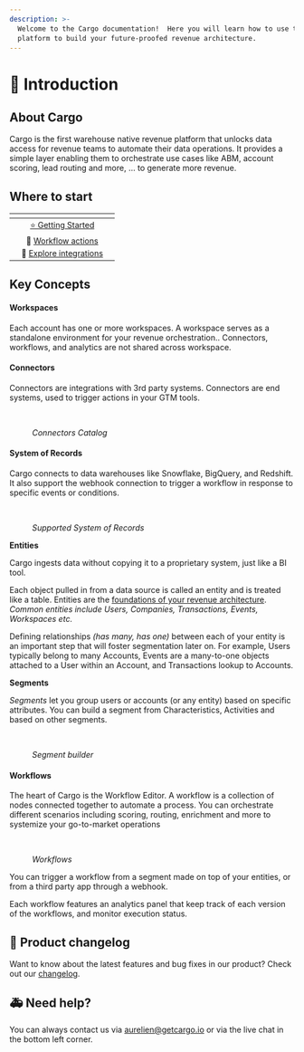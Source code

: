 ```yaml
---
description: >-
  Welcome to the Cargo documentation!  Here you will learn how to use the Cargo
  platform to build your future-proofed revenue architecture.
---
```


# 🎉 Introduction

## About Cargo

Cargo is the first warehouse native revenue platform that unlocks data access for revenue teams to automate their data operations. It provides a simple layer enabling them to orchestrate use cases like ABM, account scoring, lead routing and more, … to generate more revenue.

## Where to start <a href="#where-to-start" id="where-to-start"></a>

<table data-view="cards"><thead><tr><th></th><th align="center"></th><th></th></tr></thead><tbody><tr><td></td><td align="center"><a href="getting-started.md">⭐️ </a><a href="https://docs.getcargo.io/getting-started">Getting Started</a></td><td></td></tr><tr><td></td><td align="center">🚧 <a href="workflow-actions/delay.md">Workflow actions</a></td><td></td></tr><tr><td></td><td align="center">🚢 <a href="integrations/salesforce.md">Explore integrations</a></td><td></td></tr></tbody></table>



## Key Concepts

#### Workspaces

Each account has one or more workspaces. A workspace serves as a standalone environment for your revenue orchestration.. Connectors, workflows, and analytics are not shared across workspace.

#### Connectors&#x20;

Connectors are integrations with 3rd party systems. Connectors are end systems, used to trigger actions in your GTM tools.

<figure><img src=".gitbook/assets/Capture d’écran 2023-05-07 à 14.52.56.png" alt=""><figcaption><p><em>Connectors Catalog</em></p></figcaption></figure>

#### System of Records

Cargo connects to data warehouses like Snowflake, BigQuery, and Redshift.  It also support the webhook connection to trigger a workflow in response to specific events or conditions.

<figure><img src=".gitbook/assets/Capture d’écran 2023-05-07 à 14.53.09.png" alt=""><figcaption><p><em>Supported System of Records</em></p></figcaption></figure>

**Entities**

Cargo ingests data without copying it to a proprietary system, just like a BI tool.&#x20;

Each object pulled in from a data source is called an entity and is treated like a table. Entities are the [foundations of your revenue architecture](https://www.getcargo.io/blog/business-entities-the-foundation-of-your-revenue-architecture). _Common entities include Users, Companies, Transactions, Events, Workspaces etc._

Defining relationships _(has many, has one)_ between each of your entity is an important step that will foster segmentation later on. For example, Users typically belong to many Accounts, Events are a many-to-one objects attached to a User within an Account, and Transactions lookup to Accounts.



**Segments**

_Segments_ let you group users or accounts (or any entity) based on specific attributes. You can build a segment from Characteristics, Activities and based on other segments.

<figure><img src=".gitbook/assets/Capture d’écran 2023-05-08 à 11.20.34.png" alt=""><figcaption><p><em>Segment builder</em></p></figcaption></figure>

#### Workflows

The heart of Cargo is the Workflow Editor. A workflow is a collection of nodes connected together to automate a process. You can orchestrate different scenarios including scoring, routing, enrichment and more to systemize your go-to-market operations&#x20;

<figure><img src=".gitbook/assets/Capture d’écran 2023-05-07 à 15.32.38.png" alt=""><figcaption><p><em>Workflows</em></p></figcaption></figure>

You can trigger a workflow from a segment made on top of your entities, or from a third party app through a webhook.

Each workflow features an analytics panel that keep track of each version of the workflows, and monitor execution status.



## 🎊 Product changelog

Want to know about the latest features and bug fixes in our product? Check out our [changelog](http://changelog.getcargo.io).



## 🚑 Need help?

You can always contact us via aurelien@getcargo.io or via the live chat in the bottom left corner.
